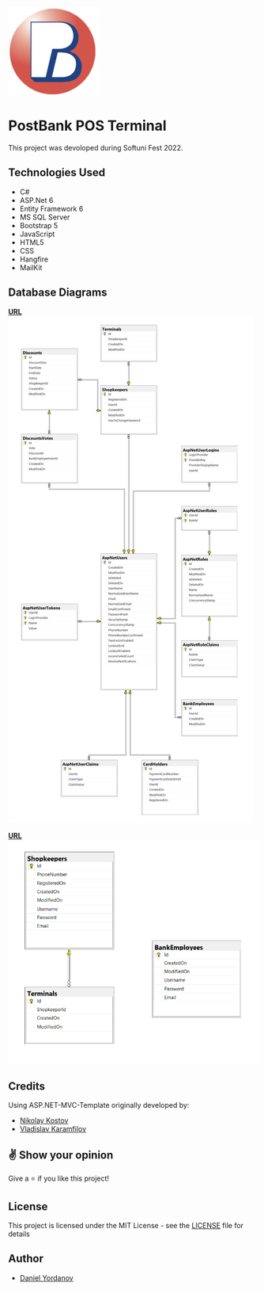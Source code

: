 <img src="https://github.com/DDeveloperBG/Programming-TheUsurpers/blob/master/src/App/Web/App.Web/wwwroot/images/favicon.png?raw=true">

# PostBank POS Terminal
This project was devoloped during Softuni Fest 2022.

## Technologies Used

* C#
* ASP.Net 6
* Entity Framework 6
* MS SQL Server
* Bootstrap 5
* JavaScript
* HTML5
* CSS
* Hangfire
* MailKit

## Database Diagrams
**[URL](https://github.com/DDeveloperBG/Programming-TheUsurpers/blob/master/PresentationResources/AppDatabaseDiagram.png)**
<img src="https://github.com/DDeveloperBG/Programming-TheUsurpers/blob/master/PresentationResources/AppDatabaseDiagram.png?raw=true">

**[URL](https://github.com/DDeveloperBG/Programming-TheUsurpers/blob/master/PresentationResources/DWHDatabaseDiagram.png)**
<img src="https://github.com/DDeveloperBG/Programming-TheUsurpers/blob/master/PresentationResources/DWHDatabaseDiagram.png?raw=true">

## Credits
  
 Using ASP.NET-MVC-Template originally developed by:
- [Nikolay Kostov](https://github.com/NikolayIT)
- [Vladislav Karamfilov](https://github.com/vladislav-karamfilov)

## :v: Show your opinion

Give a :star: if you like this project!

## License

This project is licensed under the MIT License - see the [LICENSE](LICENSE) file for details

## Author

- [Daniel Yordanov](https://github.com/DDeveloperBG)
